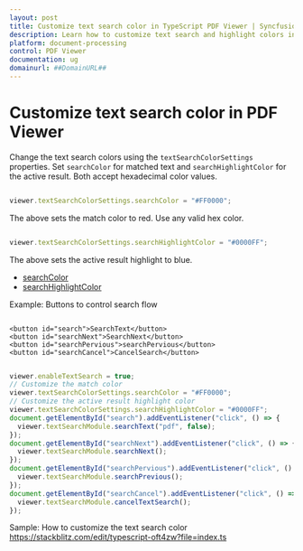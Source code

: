 ```yaml
---
layout: post
title: Customize text search color in TypeScript PDF Viewer | Syncfusion
description: Learn how to customize text search and highlight colors in the TypeScript PDF Viewer using textSearchColorSettings.
platform: document-processing
control: PDF Viewer
documentation: ug
domainurl: ##DomainURL##
---
```


# Customize text search color in PDF Viewer

Change the text search colors using the `textSearchColorSettings` properties. Set `searchColor` for matched text and `searchHighlightColor` for the active result. Both accept hexadecimal color values.

```ts

viewer.textSearchColorSettings.searchColor = "#FF0000";

```

The above sets the match color to red. Use any valid hex color.

```ts

viewer.textSearchColorSettings.searchHighlightColor = "#0000FF";

```

The above sets the active result highlight to blue.

- [searchColor](https://ej2.syncfusion.com/documentation/api/pdfviewer/textSearchColorSettings/#searchcolor)
- [searchHighlightColor](https://ej2.syncfusion.com/documentation/api/pdfviewer/textSearchColorSettings/#searchhighlightcolor)

Example: Buttons to control search flow

```

<button id="search">SearchText</button>
<button id="searchNext">SearchNext</button>
<button id="searchPervious">searchPervious</button>
<button id="searchCancel">CancelSearch</button>

```

```ts

viewer.enableTextSearch = true;
// Customize the match color
viewer.textSearchColorSettings.searchColor = "#FF0000";
// Customize the active result highlight color
viewer.textSearchColorSettings.searchHighlightColor = "#0000FF";
document.getElementById("search").addEventListener("click", () => {
  viewer.textSearchModule.searchText("pdf", false);
});
document.getElementById("searchNext").addEventListener("click", () => {
  viewer.textSearchModule.searchNext();
});
document.getElementById("searchPervious").addEventListener("click", () => {
  viewer.textSearchModule.searchPrevious();
});
document.getElementById("searchCancel").addEventListener("click", () => {
  viewer.textSearchModule.cancelTextSearch();
});

```

Sample: How to customize the text search color
https://stackblitz.com/edit/typescript-oft4zw?file=index.ts
